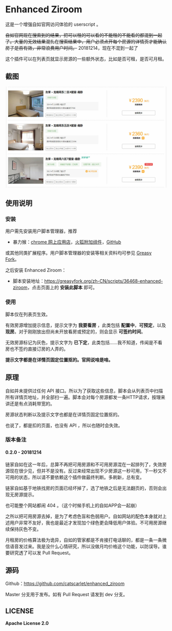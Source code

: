 # Enhanced Ziroom

这是一个增强自如官网访问体验的 userscript 。

~~自如官网现在搜索到的结果，把可以租的可以看的不能租的不能看的都混到一起了。大量的无效结果混扎在搜索结果中，用户必须点开每个房源的详情页才能确认房子是否有效，非常浪费用户时间。~~ 20181214，现在不混到一起了

这个插件可以在列表页就显示房源的一些额外状态，比如是否可租，是否可月租。

## 截图

![](snap.jpg)

## 使用说明

### 安装

用户需先安装用户脚本管理器，推荐

- 暴力猴：[chrome 网上应用店](https://chrome.google.com/webstore/detail/violentmonkey/jinjaccalgkegednnccohejagnlnfdag)，[火狐附加组件](https://addons.mozilla.org/en-US/firefox/addon/greasemonkey/)，[GitHub](https://github.com/violentmonkey/violentmonkey/releases/latest)

或其他同类扩展程序。用户脚本管理器的安装等相关资料均可参见 [Greasy Fork](https://greasyfork.org/)。

之后安装 Enhanced Ziroom：

- 脚本安装地址：<https://greasyfork.org/zh-CN/scripts/36468-enhanced-ziroom>，点击页面上的 **安装此脚本** 即可。

### 使用

脚本仅在列表页生效。

有效房源增加提示信息，提示文字为 **我要看房** ，此类包括 **配置中**，**可预定**，以及 **现房**。对于刚刚放出但尚未开放看房或预定的，则会显示 **可签约时间**。

无效房源标记为灰色，提示文字为 **已下定**，此类包括......我不知道，传闻是不看房也不签约直接订房的人弄的。

**提示文字都是在详情页固定位置抠的。官网说啥是啥。**

## 原理

自如并未提供过任何 API 接口。所以为了获取这些信息，脚本会从列表页中扫描所有详情页地址，并全部扫一遍。脚本会对每个房源都发一条HTTP请求，按理来讲还是有点消耗带宽的。

房源状态判断以及提示文字也都是在详情页固定位置抠的。

也说了，都是扣的页面，也没有 API ，所以也随时会失效。

### 版本备注

#### 0.2.0 - 20181214

链家自如在这一年后，总算不再把可用房源和不可用房源混在一起排列了，失效房源现在很少见，但并不是没有。反过来经常出现不少房源这一秒可用，下一秒又不可用的状态，所以请不要依赖这个插件做最终判断。多刷新，总有变。

链家自如基于地铁找房的页面已经坏掉了，选了地铁之后是无法翻页的，否则会出现无房源提示。

也可能整个网站都闹 404 。（这个时候手机上的自如APP会一起崩）

之所以把可用房源去掉，是为了考虑色盲和色弱用户。自如网站的配色本身就对上述用户非常不友好，我也是最近才发现加个绿色更会降低用户体验。不可用房源继续保持灰色不变。

月租房的价格算法极为诡异，自如的管家都是不肯接打电话聊的，都是一条一条微信语音发过来。我是没什么心情研究，所以没做月均价格这个功能，以防误导。谁要研究透了可以发 Pull Request。

## 源码

Github：<https://github.com/catscarlet/enhanced_ziroom>

Master 分支用于发布。如有 Pull Request 请发到 dev 分支。

## LICENSE

**Apache License 2.0**
